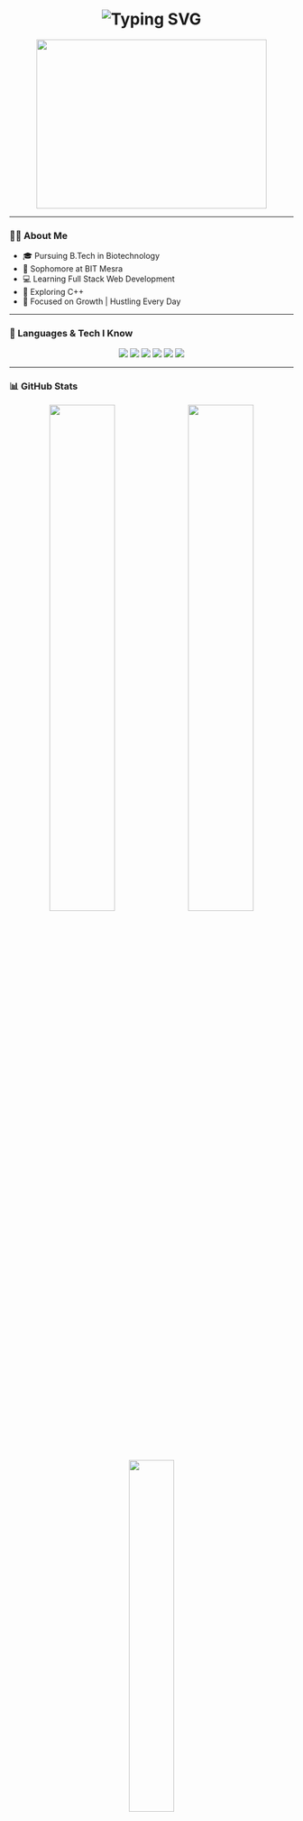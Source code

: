 <h1 align="center">
  <img src="https://readme-typing-svg.demolab.com?font=Fira+Code&pause=1000&color=00F7FF&width=435&lines=Hii%2C+I'm+Aditya+Singh!" alt="Typing SVG" />
</h1>

<p align="center">
  <img src="https://media.giphy.com/media/RbDKaczqWovIugyJmW/giphy.gif" width="90%" height="300px" />
</p>

---

### 👨‍💻 About Me

- 🎓 Pursuing B.Tech in Biotechnology  
- 🧪 Sophomore at BIT Mesra  
- 💻 Learning Full Stack Web Development  
- 🧠 Exploring C++ 
- 💪 Focused on Growth | Hustling Every Day  

---

### 🧠 Languages & Tech I Know

<div align="center">
  <img src="https://img.shields.io/badge/C-blue?style=for-the-badge&logo=c&logoColor=white" />
  <img src="https://img.shields.io/badge/C++-00599C?style=for-the-badge&logo=c%2B%2B&logoColor=white" />
  <img src="https://img.shields.io/badge/HTML5-E34F26?style=for-the-badge&logo=html5&logoColor=white" />
  <img src="https://img.shields.io/badge/CSS3-1572B6?style=for-the-badge&logo=css3&logoColor=white" />
  <img src="https://img.shields.io/badge/Git-F05032?style=for-the-badge&logo=git&logoColor=white" />
  <img src="https://img.shields.io/badge/GitHub-181717?style=for-the-badge&logo=github&logoColor=white" />
</div>

---

### 📊 GitHub Stats

<div align="center">
  <img src="https://github-readme-stats.vercel.app/api?username=Aditya140205&show_icons=true&theme=tokyonight&hide_border=true" width="48%" />
  <img src="https://github-readme-streak-stats.herokuapp.com/?user=Aditya140205&theme=tokyonight&hide_border=true" width="48%" />
</div>

<div align="center">
  <img src="https://github-readme-stats.vercel.app/api/top-langs/?username=Aditya140205&layout=compact&theme=tokyonight&hide_border=true" width="40%" />
</div>

---

### 🌐 Connect With Me

<p align="center">
  <a href="https://www.linkedin.com/in/aditya-singh-0164b9252/" target="_blank">
    <img src="https://img.shields.io/badge/LinkedIn-Aditya-blue?style=for-the-badge&logo=linkedin" />
  </a>
  <a href="https://leetcode.com/u/Aadi1402/" target="_blank">
    <img src="https://img.shields.io/badge/LeetCode-Aadi1402-orange?style=for-the-badge&logo=leetcode" />
  </a>
  <a href="https://codeforces.com/profile/aditya1402.singh" target="_blank">
    <img src="https://img.shields.io/badge/Codeforces-aditya1402.singh-blue?style=for-the-badge&logo=codeforces" />
  </a>
  <a href="https://github.com/Aditya140205" target="_blank">
    <img src="https://img.shields.io/badge/GitHub-Aditya140205-black?style=for-the-badge&logo=github" />
  </a>
</p>

---

### 🔍 Currently Learning

- HTML, CSS (Frontend Design)
- C++ Programming & Basics of DSA
- Git & GitHub for Version Control
- Problem Solving on LeetCode

---

### 🧰 Tools I Use

- Git, GitHub, VS Code
- Chrome DevTools, Figma (UI Design)
- Notion, Google Keep (For Notes)

---

### 🌍 Languages I Speak

- English  
- Hindi  

---

### 💬 Why I Code

> *“I code because I love solving real problems and collaborating with others. I'm driven by curiosity, continuous learning, and the joy of building things that matter. I believe technology is the tool of the future — and by learning to code, I’m preparing myself to contribute meaningfully in that future, building tools, platforms, and products that can help people at scale.”*

---


<p align="center">
  ✨ Crafted with passion by <strong>ADITYA</strong> | Building & Learning Every Day 💡
</p>

